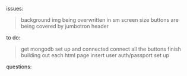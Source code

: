issues:

>background img being overwritten
>in sm screen size buttons are being covered by jumbotron header

to do:

>get mongodb set up and connected
>connect all the buttons
>finish building out each html page insert
>user auth/passport set up

questions:

>